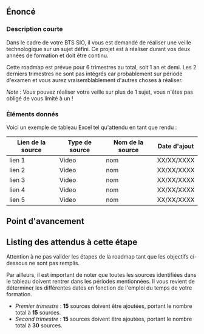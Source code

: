 ## Énoncé

### Description courte

Dans le cadre de votre BTS SIO, il vous est demandé de réaliser une veille technologique sur un sujet défini. Ce projet est à réaliser durant vos deux années de formation et doit être continu.

Cette roadmap est prévue pour 6 trimestres au total, soit 1 an et demi. Les 2 derniers trimestres ne sont pas intégrés car probablement sur période d'examen et vous aurez vraisemblablement d'autres choses à réaliser.

_Note_ : Vous pouvez réaliser votre veille sur plus de 1 sujet, vous n'êtes pas obligé de vous limité à un !

### Éléments donnés

Voici un exemple de tableau Excel tel qu'attendu en tant que rendu :

| Lien de la source | Type de source | Nom de la source | Date d'ajout |
| --- | --- | --- | --- |
| lien 1 | Video | nom | XX/XX/XXXX |
| lien 2 | Video | nom | XX/XX/XXXX |
| lien 3 | Video | nom | XX/XX/XXXX |
| lien 4 | Video | nom | XX/XX/XXXX |
| lien 5 | Video | nom | XX/XX/XXXX |

## Point d'avancement

## Listing des attendus à cette étape

Attention à ne pas valider les étapes de la roadmap tant que les objectifs ci-dessous ne sont pas remplis.

Par ailleurs, il est important de noter que toutes les sources identifiées dans le tableau doivent rentrer dans les périodes mentionnées. Il vous revient de déterminer les différentes dates en fonction de l'emploi du temps de votre formation.

- _Premier trimestre_ : __15__ sources doivent être ajoutées, portant le nombre total à __15__ sources.
- _Second trimestre_ : __15__ sources doivent être ajoutées, portant le nombre total à __30__ sources.
